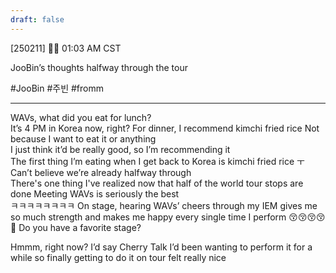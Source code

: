 ```yaml
---
draft: false
---
```

[250211] 🐣💭 01:03 AM CST

JooBin’s thoughts halfway through the tour

#JooBin #주빈 #fromm
___
WAVs, what did you eat for lunch?  
It’s 4 PM in Korea now, right?
For dinner, I recommend kimchi fried rice
Not because I want to eat it or anything  
I just think it’d be really good, so I’m recommending it  
The first thing I’m eating when I get back to Korea is kimchi fried rice ㅜ
Can’t believe we’re already halfway through  
There's one thing I've realized now that half of the world tour stops are done
Meeting WAVs is seriously the best  
ㅋㅋㅋㅋㅋㅋㅋㅋ
On stage, hearing WAVs’ cheers through my IEM gives me so much strength and makes me happy every single time I perform
😚😚😚😚
🫧 Do you have a favorite stage?

Hmmm, right now? 
I’d say Cherry Talk 
I’d been wanting to perform it for a while
so finally getting to do it on tour felt really nice
